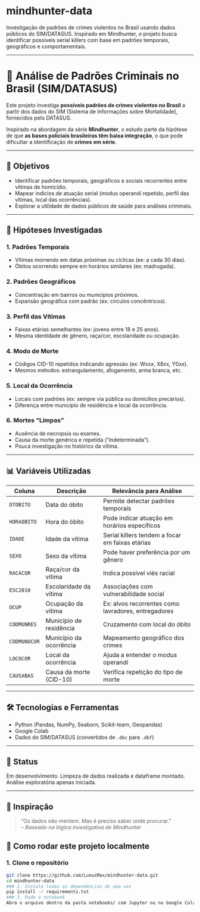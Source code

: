 # mindhunter-data
Investigação de padrões de crimes violentos no Brasil usando dados públicos do SIM/DATASUS. Inspirado em Mindhunter, o projeto busca identificar possíveis serial killers com base em padrões temporais, geográficos e comportamentais.

---

# 🔎 Análise de Padrões Criminais no Brasil (SIM/DATASUS)

Este projeto investiga **possíveis padrões de crimes violentos no Brasil** a partir dos dados do SIM (Sistema de Informações sobre Mortalidade), fornecidos pelo DATASUS.

Inspirado na abordagem da série **Mindhunter**, o estudo parte da hipótese de que **as bases policiais brasileiras têm baixa integração**, o que pode dificultar a identificação de **crimes em série**.

---

## 🎯 Objetivos

- Identificar padrões temporais, geográficos e sociais recorrentes entre vítimas de homicídio.
- Mapear indícios de atuação serial (modus operandi repetido, perfil das vítimas, local das ocorrências).
- Explorar a utilidade de dados públicos de saúde para análises criminais.

---

## 🧠 Hipóteses Investigadas

### 1. Padrões Temporais
- Vítimas morrendo em datas próximas ou cíclicas (ex: a cada 30 dias).
- Óbitos ocorrendo sempre em horários similares (ex: madrugada).

### 2. Padrões Geográficos
- Concentração em bairros ou municípios próximos.
- Expansão geográfica com padrão (ex: círculos concêntricos).

### 3. Perfil das Vítimas
- Faixas etárias semelhantes (ex: jovens entre 18 e 25 anos).
- Mesma identidade de gênero, raça/cor, escolaridade ou ocupação.

### 4. Modo de Morte
- Códigos CID-10 repetidos indicando agressão (ex: Wxxx, X8xx, Y0xx).
- Mesmos métodos: estrangulamento, afogamento, arma branca, etc.

### 5. Local da Ocorrência
- Locais com padrões (ex: sempre via pública ou domicílios precários).
- Diferença entre município de residência e local da ocorrência.

### 6. Mortes “Limpas”
- Ausência de necropsia ou exames.
- Causa da morte genérica e repetida (“indeterminada”).
- Pouca investigação no histórico da vítima.

---

## 📊 Variáveis Utilizadas

| Coluna       | Descrição                                      | Relevância para Análise                          |
|--------------|------------------------------------------------|--------------------------------------------------|
| `DTOBITO`    | Data do óbito                                  | Permite detectar padrões temporais               |
| `HORAOBITO`  | Hora do óbito                                  | Pode indicar atuação em horários específicos     |
| `IDADE`      | Idade da vítima                                | Serial killers tendem a focar em faixas etárias  |
| `SEXO`       | Sexo da vítima                                 | Pode haver preferência por um gênero             |
| `RACACOR`    | Raça/cor da vítima                             | Indica possível viés racial                      |
| `ESC2010`    | Escolaridade da vítima                         | Associações com vulnerabilidade social           |
| `OCUP`       | Ocupação da vítima                             | Ex: alvos recorrentes como lavradores, entregadores |
| `CODMUNRES`  | Município de residência                        | Cruzamento com local do óbito                    |
| `CODMUNOCOR` | Município da ocorrência                        | Mapeamento geográfico dos crimes                 |
| `LOCOCOR`    | Local da ocorrência                            | Ajuda a entender o modus operandi                |
| `CAUSABAS`   | Causa da morte (CID-10)                        | Verifica repetição do tipo de morte              |

---

## 🛠️ Tecnologias e Ferramentas

- Python (Pandas, NumPy, Seaborn, Scikit-learn, Geopandas)
- Google Colab
- Dados do SIM/DATASUS (convertidos de `.dbc` para `.dbf`)

---

## 🚧 Status

Em desenvolvimento. Limpeza de dados realizada e dataframe montado. Análise exploratória apenas iniciada.

---

## 📌 Inspiração

> “Os dados não mentem. Mas é preciso saber onde procurar.”  
> – *Baseado na lógica investigativa de Mindhunter*

## 🧪 Como rodar este projeto localmente
### 1. Clone o repositório
```bash
git clone https://github.com/LunusMax/mindhunter-data.git
cd mindhunter-data
### 2. Instale todas as dependências de uma vez
pip install -r requirements.txt
### 3. Rode o notebook
Abra o arquivo dentro da pasta notebooks/ com Jupyter ou no Google Colab.
